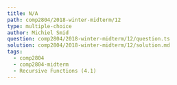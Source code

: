 ```yaml
---
title: N/A
path: comp2804/2018-winter-midterm/12
type: multiple-choice
author: Michiel Smid
question: comp2804/2018-winter-midterm/12/question.ts
solution: comp2804/2018-winter-midterm/12/solution.md
tags:
  - comp2804
  - comp2804-midterm
  - Recursive Functions (4.1)
---
```

